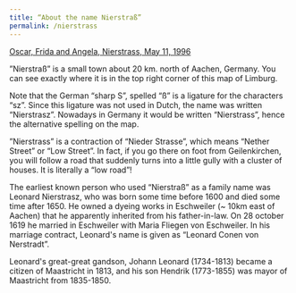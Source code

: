 ```yaml
---
title: “About the name Nierstraß”
permalink: /nierstrass
---
```


[Oscar, Frida and Angela, Nierstrass, May 11, 1996](/assets/images/NierstraszPhotos/Nierstrass-1996.jpg)

”Nierstraß” is a small town about 20 km. north of Aachen, Germany. You can see exactly where it is in the top right corner of this map of Limburg.

Note that the German “sharp S”, spelled “ß” is a ligature for the characters “sz”. Since this ligature was not used in Dutch, the name was written “Nierstrasz”. Nowadays in Germany it would be written “Nierstrass”, hence the alternative spelling on the map.

”Nierstrass” is a contraction of “Nieder Strasse”, which means “Nether Street” or “Low Street”. In fact, if you go there on foot from Geilenkirchen, you will follow a road that suddenly turns into a little gully with a cluster of houses. It is literally a “low road”!

The earliest known person who used “Nierstraß” as a family name was Leonard Nierstrasz, who was born some time before 1600 and died some time after 1650. He owned a dyeing works in Eschweiler (~ 10km east of Aachen) that he apparently inherited from his father-in-law. On 28 october 1619 he married in Eschweiler with Maria Fliegen von Eschweiler. In his marriage contract, Leonard's name is given as “Leonard Conen von Nerstradt”.

Leonard's great-great gandson, Johann Leonard (1734-1813) became a citizen of Maastricht in 1813, and his son Hendrik (1773-1855) was mayor of Maastricht from 1835-1850.

